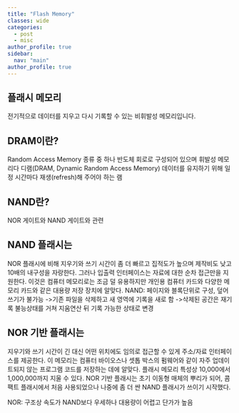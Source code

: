 ```yaml
---
title: "Flash Memory"
classes: wide
categories: 
  - post
  - misc
author_profile: true
sidebar:
  nav: "main"
author_profile: true
---
```


## 플래시 메모리
전기적으로 데이터를 지우고 다시 기록할 수 있는 비휘발성 메모리입니다.

## DRAM이란? 
Random Access Memory 종류 중 하나
반도체 회로로 구성되어 있으며 휘발성 메모리다
디램(DRAM, Dynamic Random Access Memory) 데이터를 유지하기 위해 일정 시간마다 재생(refresh)해 주어야 하는 램

## NAND란?
NOR 게이트와 NAND 게이트와 관련

## NAND 플래시는 
NOR 플래시에 비해 지우기와 쓰기 시간이 좀 더 빠르고 
집적도가 높으며 제작비도 낮고 10배의 내구성을 자랑한다. 
그러나 입출력 인터페이스는 자료에 대한 순차 접근만을 지원한다. 
이것은 컴퓨터 메모리로는 조금 덜 유용하지만 개인용 컴퓨터 카드와 다양한 메모리 카드와 같은 대용량 저장 장치에 알맞다. 
NAND: 페이지와 블록단위로 구성, 덮어쓰기가 불가능
->기존 파일을 삭제하고 새 영역에 기록을 새로 함
->삭제된 공간은 재기록 불능상태를 거쳐 지움연산 뒤 기록 가능한 상태로 변경

## NOR 기반 플래시는 
지우기와 쓰기 시간이 긴 대신 
어떤 위치에도 임의로 접근할 수 있게 주소/자료 인터페이스를 제공한다. 
이 메모리는 컴퓨터 바이오스나 셋톱 박스의 펌웨어와 같이 자주 업데이트되지 않는 프로그램 코드를 저장하는 데에 알맞다. 
플래시 메모리 특성상 10,000에서 1,000,000까지 지울 수 있다. 
NOR 기반 플래시는 초기 이동형 매체의 뿌리가 되어, 콤팩트 플래시에서 처음 사용되었으나 나중에 좀 더 싼 NAND 플래시가 쓰이기 시작했다.

NOR: 구조상 속도가 NAND보다 우세하나 대용량이 어렵고 단가가 높음
